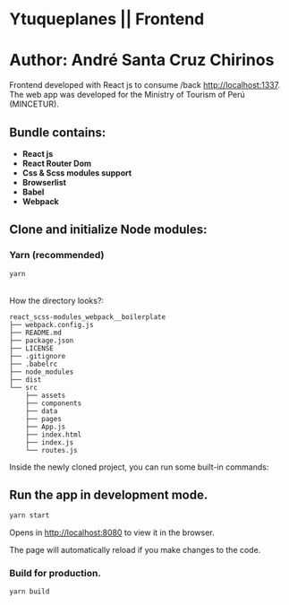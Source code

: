 # Ytuqueplanes || Frontend
# Author:  André Santa Cruz Chirinos
Frontend developed with React js to consume /back [http://localhost:1337](http://localhost:1337). The web app was developed for the Ministry of Tourism of Perú (MINCETUR).
## Bundle contains:

- **React js**
- **React Router Dom**
- **Css & Scss modules support**
- **Browserlist**
- **Babel**
- **Webpack**

## Clone and initialize Node modules:

### Yarn (recommended)

```sh
yarn
```
<br>
How the directory looks?:

```
react_scss-modules_webpack__boilerplate
├── webpack.config.js
├── README.md
├── package.json
├── LICENSE
├── .gitignore
├── .babelrc
├── node_modules
├── dist
└── src
    ├── assets
    ├── components
    ├── data
    ├── pages
    ├── App.js
    ├── index.html
    ├── index.js
    └── routes.js
```

Inside the newly cloned project, you can run some built-in commands:

## Run the app in development mode.
```sh
yarn start
```
Opens in [http://localhost:8080](http://localhost:8080) to view it in the browser.

The page will automatically reload if you make changes to the code.

### Build for production.
```sh
yarn build
```